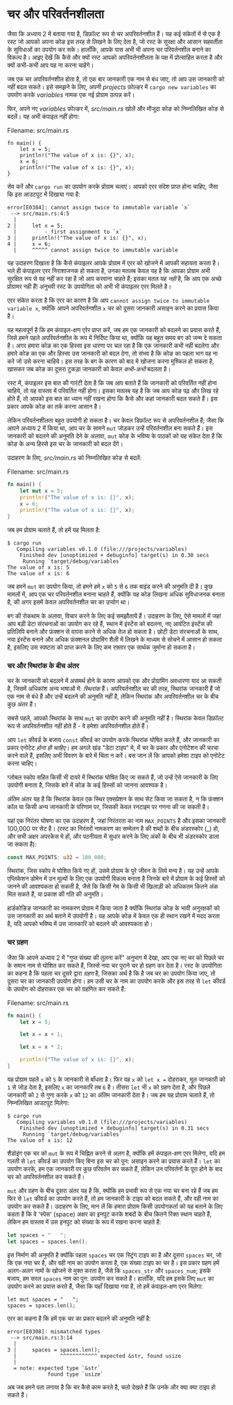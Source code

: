 # चर और परिवर्तनशीलता

<!-- This substitution trick loses tense information. E.g. the translator does not know whether _ERROR_/_ERRORS_ is singular or plural -->

जैसा कि अध्याय 2 में बताया गया है, डिफ़ॉल्ट रूप से चर अपरिवर्तनशील हैं। यह कई संकेतों में से एक है रस्ट जो आपको अपना कोङ इस तरह से लिखने के लिए देता है, जो रस्ट के सुरक्षा और आसान सहवर्तीता के सुविधाओं का उपयोग कर सके। हालाँकि, आपके पास अभी भी अपना चर परिवर्तनशील बनाने का विकल्प है। आइए देखें कि कैसे और क्यों रस्ट आपको अपरिवर्तनशीलता के पक्ष में प्रोत्साहित करता है और क्यों कभी-कभी आप यह ना करना चाहेंगे।

जब एक चर अपरिवर्तनशील होता है, तो एक बार जानकारी एक नाम से बंध जाए, तो आप उस जानकारी को नहीं बदल सकते। इसे समझने के लिए, अपनी *projects* फ़ोल्ङर में `cargo new variables` का उपयोग करके *variables* नामक एक नई प्रोग्राम उत्पन्न करें।

फिर, अपने नए *variables* फ़ोल्ङर में, *src/main.rs* खोलें और मौजूदा कोङ को निम्नलिखित कोङ से बदलें। यह अभी कंपाइल नहीं होगा:

<span class="filename">Filename: src/main.rs</span>

```rust,ignore
fn main() {
    let x = 5;
    println!("The value of x is: {}", x);
    x = 6;
    println!("The value of x is: {}", x);
}
```

सेव करें और `cargo run` का उपयोग करके प्रोग्राम चलाएं। आपको एरर संदेश प्राप्त होना चाहिए, जैसा कि इस आउटपुट में दिखाया गया है:

```text
error[E0384]: cannot assign twice to immutable variable `x`
 --> src/main.rs:4:5
  |
2 |     let x = 5;
  |         - first assignment to `x`
3 |     println!("The value of x is: {}", x);
4 |     x = 6;
  |     ^^^^^ cannot assign twice to immutable variable
```

यह उदाहरण दिखाता है कि कैसे कंपाइलर आपके प्रोग्राम में एरर को खोजने में आपकी सहायता करता है। भले ही कंपाइलर एरर निराशाजनक हो सकता है, उनका मतलब केवल यह है कि आपका प्रोग्राम अभी सुरक्षित रूप से वह नहीं कर रहा है जो आप करवाना चाहते हैं; इसका मतल यह *नही* है, कि आप एक अच्छे प्रोग्रामर नही हैं! अनुभवी रस्ट के उपयोगिता को अभी भी कंपाइलर एरर मिलते है।

एरर संकेत करता है कि एरर का कारण है कि आप `cannot assign twice
to immutable variable x`, क्योंकि आपने अपरिवर्तनशील `x` चर को दूसरा जानकारी असाइन करने का प्रयास किया है।

यह महत्वपूर्ण है कि हम कंपाइल-क्षण एरेर प्राप्त करें, जब हम एक जानकारी को बदलने का प्रयास करते हैं, जिसे हमने पहले अपरिवर्तनशील के रूप में निर्दिष्ट किया था, क्योंकि यह बहुत समय बग को जन्म दे सकता है। अगर हमारा कोङ का एक हिस्सा इस धारणा पर चल रहा है कि एक जानकारी कभी नहीं बदलेगा और हमारे कोङ का एक और हिस्सा उस जानकारी को बदल देगा, तो संभव है कि कोङ का पहला भाग वह ना करे जो उसे करना चाहिये। इस तरह के बग के कारण को बाद मे खोजना करना मुश्किल हो सकता है, खासकर जब कोङ का दूसरा टुकड़ा जानकारी को केवल *कभी-कभी* बदलता है।

रस्ट में, कंपाइलर इस बात की गारंटी देता है कि जब आप बताते हैं कि जानकारी को परिवर्तित नहीं होना चाहिये, तो यह वास्तव में परिवर्तित नहीं होगा। इसका मतलब यह है कि जब आप कोङ पढ़ और लिख रहे होते हैं, तो आपको इस बात का ध्यान नहीं रखना होगा कि कैसे और कहां जानकारी बदल सकते हैं। इस प्रकार आपके कोङ का तर्क करना आसान है।

लेकिन परिवर्तनशीलता बहुत उपयोगी हो सकता है। चर केवल डिफ़ॉल्ट रूप से अपरिवर्तनशील हैं; जैसा कि आपने अध्याय 2 में किया था, आप चर के सामने `mut` जोड़कर उन्हें परिवर्तनशील बना सकते हैं। इस जानकारी को बदलने की अनुमति देने के अलावा, `mut` कोङ के भविष्य के पाठकों को यह संकेत देता है कि कोङ के अन्य हिस्से इस चर के जानकारी को बदल देंगे।

उदाहरण के लिए, *src/main.rs* को निम्नलिखित कोङ से बदलें:

<span class="filename">Filename: src/main.rs</span>

```rust
fn main() {
    let mut x = 5;
    println!("The value of x is: {}", x);
    x = 6;
    println!("The value of x is: {}", x);
}
```

जब हम प्रोग्राम चलाते हैं, तो हमें यह मिलता है:

```text
$ cargo run
   Compiling variables v0.1.0 (file:///projects/variables)
    Finished dev [unoptimized + debuginfo] target(s) in 0.30 secs
     Running `target/debug/variables`
The value of x is: 5
The value of x is: 6
```

जब हमने `mut` का उपयोग किया, तो हमने हमे `x` को `5` से `6` तक बाइंड करने की अनुमति दी है। कुछ मामलों में, आप एक चर परिवर्तनशील बनाना चाहते हैं, क्योंकि यह कोङ लिखना अधिक सुविधाजनक बनाता है, की अगर इसमें केवल अपरिवर्तनशील चर का उप्योग था।

बग की रोकथाम के अलावा, विचार करने के लिए कई समझौतायें हैं। उदाहरण के लिए, ऐसे मामलों में जहां आप बड़ी डेटा संरचनाओं का उपयोग कर रहे हैं, स्थान में इंस्टेंस को बदलना, नए आवंटित इंस्टेंस की प्रतिलिपि बनाने और फ़ंक्शन से वापस करने से अधिक तेज़ हो सकता है। छोटी डेटा संरचनाओं के साथ, नया इंस्टेंस बनाने और अधिक फ़ंक्शनल प्रोग्रामिंग शैली में लिखने के माध्यम से सोचने में आसान हो सकता है, इसलिए उस स्पष्टता को प्राप्त करने के लिए कम रफ़्तार एक सार्थक जुर्माना हो सकता है।

### चर और स्थिरांक के बीच अंतर

चर के जानकारी को बदलने में असमर्थ होने के कारण आपको एक और प्रोग्रामिंग अवधारणा याद आ सकती है, जिसमें अधिकांश अन्य भाषाओं में: *स्थिरांक* हैं। अपरिवर्तनशील चर की तरह, स्थिरांक जानकारी हैं जो एक नाम से बंधे हैं और उन्हें बदलने की अनुमति नहीं है, लेकिन स्थिरांक और अपरिवर्तनशील चर के बीच कुछ अंतर हैं।


सबसे पहले, आपको स्थिरांक के साथ `mut` का उपयोग करने की अनुमति नहीं है। स्थिरांक केवल डिफ़ॉल्ट रूप से अपरिवर्तनशील नहीं होते हैं - वे हमेशा अपरिवर्तनशील होते हैं।

आप `let` कीवर्ड के बजाय `const` कीवर्ड का उपयोग करके स्थिरांक घोषित करते हैं, और जानकारी का प्रकार एनोटेट *होना ही चाहिए*। हम अगले खंड "डेटा टाइप" मे, में चर के प्रकार और एनोटेशन की चरचा करने वाले हैं, इसलिए अभी विवरण के बारे में चिंता न करें। बस जान लें कि आपको हमेशा टाइप को एनोटेट करना चाहिए।

ग्लोबल स्कोप सहित किसी भी दायरे में स्थिरांक घोषित किए जा सकते हैं, जो उन्हें ऐसे जानकारी के लिए उपयोगी बनाता है, जिसके बारे में कोङ के कई हिस्सों को जानना आवश्यक है।

अंतिम अंतर यह है कि स्थिरांक केवल एक स्थिर एक्सप्रेशन के साथ सेट किया जा सकता है, न कि फ़ंक्शन कॉल या किसी अन्य जानकारी के परिणाम पर, जिसकी केवल रनटाइम पर गणना की जा सकती है।

यहां एक निरंतर घोषणा का एक उदाहरण है, जहां निरंतरता का नाम `MAX_POINTS` है और इसका जानकारी 100,000 पर सेट है। (रस्ट का निरंतरों नामकरण का सम्मेलन है की शब्दों के बीच अंडरस्कोर (\_) हो, और सभी अक्षर अपरकेस मे हों, और पठनीयता में सुधार करने के लिए अंकों के बीच भी अंडरस्कोर डाला जा सकता है):

```rust
const MAX_POINTS: u32 = 100_000;
```

स्थिरांक, जिस स्कोप मे घोशित किये गए हों, उसमे प्रोग्राम के पुरे जीवन के लिये मन्य है। यह उन्हें आपके एप्लिकेशन डोमेन में उन मूल्यों के लिए एक उपयोगी विकल्प बनाता है जिनके बारे में प्रोग्राम के कई हिस्सों को जानने की आवश्यकता हो सकती है, जैसे कि किसी गेम के किसी भी खिलाड़ी को अधिकतम कितने अंक मिल सकते हैं, या प्रकाश की गति की अनुमति।

हार्डकोङिङ जानकारी का नामकरण प्रोग्राम में किया जाता है क्योंकि स्थिरांक कोङ के भावी अनुरक्षकों को उस जानकारी का अर्थ बताने में उपयोगी है। यह आपके कोङ में केवल एक ही स्थान रखने में मदद करता है, यदि आपको भविष्य में उस जानकारि को बदलने की आवश्यकता हो।

### चर ग्रहण

जैसा कि आपने अध्याय 2 में "गुप्त संख्या की तुलना करें" अनुभाग में देखा, आप एक नए चर को पिछले चर के समान नाम से घोशित कर सकते हैं, जिस्से नया चर पुराने चर हो ग्रहण कर देता है। रस्ट के उपयोगिता का कहना है कि पहला चर दूसरे द्वारा *ग्रहण* है, जिसका अर्थ है कि है जब चर का उपयोग किया जाए, तो दूसरा चर का जानकारी उपयोग होगा। हम उसी चर के नाम का उपयोग करके और इस तरह से `let` कीवर्ड के उपयोग को दोहराकर एक चर को ग्रहणित कर सकते हैं:

<span class="filename">Filename: src/main.rs</span>

```rust
fn main() {
    let x = 5;

    let x = x + 1;

    let x = x * 2;

    println!("The value of x is: {}", x);
}
```

यह प्रोग्राम पहले `x` को `5` के जानकारी से बाँधता है। फिर यह `x` को `let x =` दोहराकर, मूल जानकारी को `1` से जोड़ देता है, इसलिए `x` का जानकारि तब `6` है। तीसरा `let` भी `x` को ग्रहण देता है, और पिछले जानकारी को `2` से गुणा करके `x` को `12` का अंतिम जानकारी देता है। जब हम यह प्रोग्राम चलाते हैं, तो निम्नलिखित आउटपुट मिलेगा:

```text
$ cargo run
   Compiling variables v0.1.0 (file:///projects/variables)
    Finished dev [unoptimized + debuginfo] target(s) in 0.31 secs
     Running `target/debug/variables`
The value of x is: 12
```

शैडोइंग एक चर को `mut` के रूप में चिह्नित करने से अलग है, क्योंकि हमें कंपाइल-क्षण एरर मिलेगा, यदि हम गलती से `let` कीवर्ड का उपयोग किए बिना इस चर को पुन: असाइन करने का प्रयास करते हैं। `let` का उपयोग करके, हम एक जानकारी पर कुछ परिवर्तन कर सकते हैं, लेकिन उन परिवर्तनों के पूरा होने के बाद चर को अपरिवर्तनशील कर सकते हैं।

`mut` और ग्रहण के बीच दूसरा अंतर यह है कि, क्योंकि हम प्रभावी रूप से एक नया चर बना रहे हैं जब हम फिर से `let` कीवर्ड का उपयोग करते हैं, तो हम जानकारी के टाइप को बदल सकते हैं, और वही नाम का उपयोग कर सकते हैं। उदाहरण के लिए, मान लें कि हमारा प्रोग्राम किसी उपयोगकर्ता को यह बताने के लिए कहता है कि वे 'स्पेस' (space) अक्षर का इनपुट करके शबदों के बीच कितने रिक्त स्थान चाहते हैं, लेकिन हम वास्तव में उस इनपुट को संख्या के रूप में रखना करना चाहते हैं:

```rust
let spaces = "   ";
let spaces = spaces.len();
```

इस निर्माण की अनुमति है क्योंकि पहला `spaces` चर एक स्ट्रिंग टाइप का है और दूसरा `spaces` चर, जो कि एक नया चर है, और वही नाम का उपयोग करता है, एक संख्या टाइप का चर है। इस प्रकार ग्रहण हमें अलग-अलग नामों के खोजने से मुक्त करता है, जैसे कि `spaces_str` और `spaces_num`; इसके बजाय, हम सरल `spaces` नाम का पुन: उपयोग कर सकते हैं। हालाँकि, यदि हम इसके लिए `mut` का उपयोग करने का प्रयास करते हैं, जैसा कि यहाँ दिखाया गया है, तो हमें कंपाइल-क्षण एरर मिलेगा:

```rust,ignore
let mut spaces = "   ";
spaces = spaces.len();
```

एरर का कहना है कि हमें एक चर का प्रकार बदलने की अनुमति नहीं है:

```text
error[E0308]: mismatched types
 --> src/main.rs:3:14
  |
3 |     spaces = spaces.len();
  |              ^^^^^^^^^^^^ expected &str, found usize
  |
  = note: expected type `&str`
             found type `usize`
```



अब जब हमने पता लगाया है कि चर कैसे काम करते है, चलो देखते हैं कि उनके और क्या क्या टाइप हो सकते हैं।
